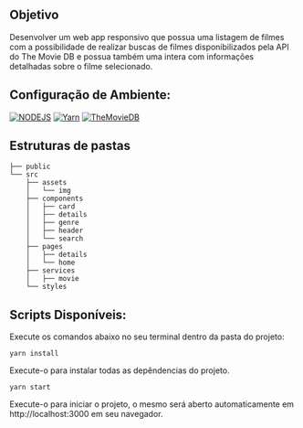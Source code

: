 ## Objetivo
Desenvolver um web app responsivo que possua uma listagem de filmes com a possibilidade de realizar buscas de filmes disponibilizados pela API do The Movie DB e possua também uma intera com informações detalhadas sobre o filme selecionado.

## Configuração de Ambiente:

[![NODEJS](https://img.shields.io/badge/NodeJS->12.0.0-%2377b163)](https://github.com/nodejs/node)
[![Yarn](https://img.shields.io/badge/Yarn->1.22.4-%232c8ebb)](https://github.com/yarnpkg/yarn)
[![TheMovieDB](https://img.shields.io/badge/TheMovieDB-versão%203-01d277)](https://www.themoviedb.org/documentation/api)

## Estruturas de pastas
```
├── public
└── src
    ├── assets
    │   └── img
    ├── components
    │   ├── card
    │   ├── details  
    │   ├── genre
    │   ├── header
    │   └── search
    ├── pages
    │   ├── details  
    │   └── home
    ├── services
    │   ├── movie  
    └── styles
```

## Scripts Disponíveis:
Execute os comandos abaixo no seu terminal dentro da pasta do projeto:

`yarn install`

Execute-o para instalar todas as depêndencias do projeto. 

`yarn start`

Execute-o para iniciar o projeto, o mesmo será aberto automaticamente em http://localhost:3000 em seu navegador.
